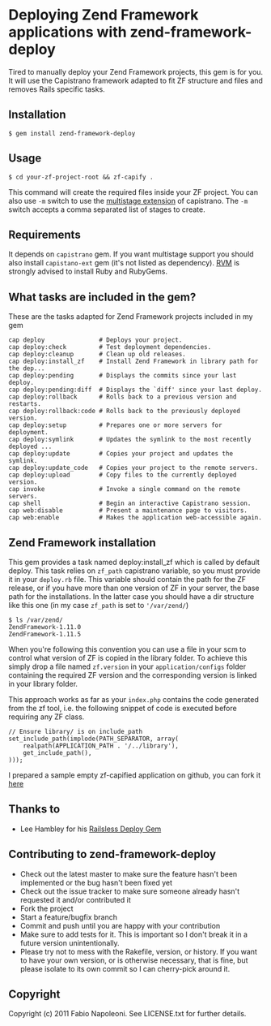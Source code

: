 # Deploying Zend Framework applications with zend-framework-deploy

Tired to manually deploy your Zend Framework projects, this gem is for you. It will use
the Capistrano framework adapted to fit ZF structure and files and removes Rails specific tasks.

## Installation

    $ gem install zend-framework-deploy

## Usage

    $ cd your-zf-project-root && zf-capify .

This command will create the required files inside your ZF project. You can also use `-m` switch to
use the [multistage extension](https://boxpanel.bluebox.net/public/the_vault/index.php/Capistrano_Multi_Stage_Instructions)
of capistrano. The `-m` switch accepts a comma separated list of stages to create.

## Requirements

It depends on `capistrano` gem. If you want multistage support you should also install
`capistano-ext` gem (it's not listed as dependency). [RVM](http://rvm.beginrescueend.com/) is
strongly advised to install Ruby and RubyGems.

## What tasks are included in the gem?

These are the tasks adapted for Zend Framework projects included in my gem

    cap deploy               # Deploys your project.
    cap deploy:check         # Test deployment dependencies.
    cap deploy:cleanup       # Clean up old releases.
    cap deploy:install_zf    # Install Zend Framework in library path for the dep...
    cap deploy:pending       # Displays the commits since your last deploy.
    cap deploy:pending:diff  # Displays the `diff' since your last deploy.
    cap deploy:rollback      # Rolls back to a previous version and restarts.
    cap deploy:rollback:code # Rolls back to the previously deployed version.
    cap deploy:setup         # Prepares one or more servers for deployment.
    cap deploy:symlink       # Updates the symlink to the most recently deployed ...
    cap deploy:update        # Copies your project and updates the symlink.
    cap deploy:update_code   # Copies your project to the remote servers.
    cap deploy:upload        # Copy files to the currently deployed version.
    cap invoke               # Invoke a single command on the remote servers.
    cap shell                # Begin an interactive Capistrano session.
    cap web:disable          # Present a maintenance page to visitors.
    cap web:enable           # Makes the application web-accessible again.

## Zend Framework installation

This gem provides a task named deploy:install_zf which is called by default deploy. This task relies on
`zf_path` capistrano variable, so you must provide it in your `deploy.rb` file. This variable should contain
the path for the ZF release, or if you have more than one version of ZF in your server, the base path for the
installations. In the latter case you should have a dir structure like this one (in my case `zf_path` is set
to `'/var/zend/`)

    $ ls /var/zend/
    ZendFramework-1.11.0
    ZendFramework-1.11.5

When you're following this convention you can use a file in your scm to control what version of ZF is copied
in the library folder. To achieve this simply drop a file named `zf.version` in your `application/configs` folder
 containing the required ZF version and the corresponding version is linked in your library folder.

This approach works as far as your `index.php` contains the code generated from the zf tool, i.e. the following
snippet of code is executed before requiring any ZF class.

    // Ensure library/ is on include_path
    set_include_path(implode(PATH_SEPARATOR, array(
        realpath(APPLICATION_PATH . '/../library'),
        get_include_path(),
    )));

I prepared a sample empty zf-capified application on github, you can fork it [here](https://github.com/fabn/zf-capified-sample)

## Thanks to

* Lee Hambley for his [Railsless Deploy Gem](https://github.com/leehambley/railsless-deploy)

## Contributing to zend-framework-deploy
 
* Check out the latest master to make sure the feature hasn't been implemented or the bug hasn't been fixed yet
* Check out the issue tracker to make sure someone already hasn't requested it and/or contributed it
* Fork the project
* Start a feature/bugfix branch
* Commit and push until you are happy with your contribution
* Make sure to add tests for it. This is important so I don't break it in a future version unintentionally.
* Please try not to mess with the Rakefile, version, or history. If you want to have your own version, or is otherwise necessary, that is fine, but please isolate to its own commit so I can cherry-pick around it.

## Copyright

Copyright (c) 2011 Fabio Napoleoni. See LICENSE.txt for
further details.

